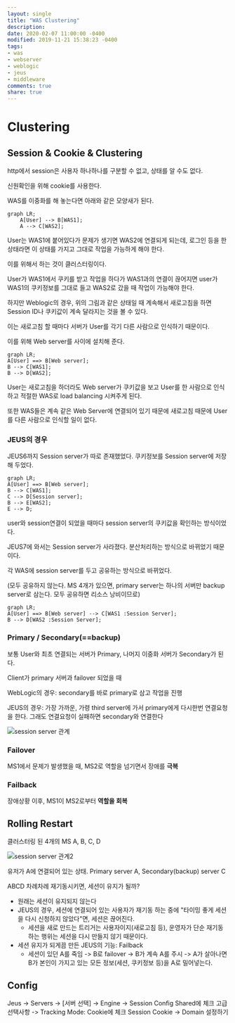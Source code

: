 ```yaml
---
layout: single
title: "WAS Clustering"
description:
date: 2020-02-07 11:00:00 -0400
modified: 2019-11-21 15:38:23 -0400
tags: 
- was
- webserver
- weblogic
- jeus
- middleware
comments: true
share: true
---
```


# Clustering

## Session & Cookie & Clustering

http에서 session은 사용자 하나하나를 구분할 수 없고, 상태를 알 수도 없다.

신원확인을 위해 cookie를 사용한다.

WAS를 이중화를 해 놓는다면 아래와 같은 모양새가 된다.

```mermaid
graph LR;
	A[User] --> B[WAS1];
	A --> C[WAS2];
```



User는 WAS1에 붙어있다가 문제가 생기면 WAS2에 연결되게 되는데, 로그인 등을 한 상태라면 이 상태를 가지고 그대로 작업을 가능하게 해야 한다.

이를 위해서 하는 것이 클러스터링이다.

User가 WAS1에서 쿠키를 받고 작업을 하다가 WAS1과의 연결이 끊어지면 user가 WAS1의 쿠키정보를 그대로 들고 WAS2로 갔을 때 작업이 가능해야 한다.

하지만 Weblogic의 경우, 위의 그림과 같은 상태일 때 계속해서 새로고침을 하면 Session ID나 쿠키값이 계속 달라지는 것을 볼 수 있다.

이는 새로고침 할 때마다 서버가 User를 각기 다른 사람으로 인식하기 때문이다.

이를 위해 Web server를 사이에 설치해 준다.

```mermaid
graph LR;
A[User] ==> B[Web server];
B --> C[WAS1];
B --> D[WAS2];
```

User는 새로고침을 하더라도 Web server가 쿠키값을 보고 User를 한 사람으로 인식하고 적절한 WAS로 load balancing 시켜주게 된다.

또한 WAS들은 계속 같은 Web Server에 연결되어 있기 때문에 새로고침 때문에 User를 다른 사람으로 인식할 일이 없다.

### JEUS의 경우

JEUS6까지 Session server가 따로 존재했었다. 쿠키정보를 Session server에 저장해 두었다.

```mermaid
graph LR;
A[User] ==> B[Web server];
B --> C[WAS1];
C --> D[Session server];
B --> E[WAS2];
E --> D;
```



user와 session연결이 되었을 때마다 session server의 쿠키값을 확인하는 방식이었다.

JEUS7에 와서는 Session server가 사라졌다. 분산처리하는 방식으로 바뀌었기 때문이다.

각 WAS에 session server를 두고 공유하는 방식으로 바뀌었다.

(모두 공유하지 않는다. MS 4개가 있으면, primary server는 하나의 서버만 backup server로 삼는다. 모두 공유하면 리소스 낭비이므로)

```mermaid
graph LR;
A[User] ==> B[Web server] --> C[WAS1 :Session Server];
B --> D[WAS2 :Session Server];
```



### Primary / Secondary(==backup)

보통 User와 최초 연결되는 서버가 Primary, 나머지 이중화 서버가 Secondary가 된다.

Client가 primary 서버과 failover 되었을 때

WebLogic의 경우: secondary를 바로 primary로 삼고 작업을 진행

JEUS의 경우: 가장 가까운, 가령 third server에 가서 primary에게 다시한번 연결요청을 한다. 그래도 연결요청이 실패하면 secondary와 연결한다

![session server 관계](https://s01va.github.io/assets/images/2020-02-07-WAS-Clustering/0.png)

### Failover

MS1에서 문제가 발생했을 때, MS2로 역할을 넘기면서 장애를 **극복**

### Failback

장애상황 이후, MS1이 MS2로부터 **역할을 회복**

## Rolling Restart

클러스터링 된 4개의 MS A, B, C, D

![session server 관계2](https://s01va.github.io/assets/images/2020-02-07-WAS-Clustering/1.png)

유저가 A에 연결되어 있는 상태. Primary server A, Secondary(backup) server C

ABCD 차례차례 재기동시키면, 세션이 유지가 될까?

- 원래는 세션이 유지되지 않는다
- JEUS의 경우, 세션에 연결되어 있는 사용자가 재기동 하는 중에 "타이밍 좋게 세션을 다시 신청하지 않았다"면, 세션은 끊어진다.
  - 세션을 새로 만드는 트리거는 사용자이지(새로고침 등), 운영자가 단순 재기동하는 행위는 세션을 다시 만들지 않기 때문이다.
- 세션 유지가 되게끔 만든 JEUS의 기능: Failback
  - 세션이 있던 A를 죽임 -> B로 failover -> B가 계속 A를 주시 -> A가 살아나면 B가 본인이 가지고 있는 모든 정보(세션, 쿠키정보 등)을 A로 밀어넣는다.

## Config

Jeus -> Servers -> [서버 선택] -> Engine -> Session Config
Shared에 체크
고급 선택사항 -> Tracking Mode: Cookie에 체크
Session Cookie -> Domain 설정하기


